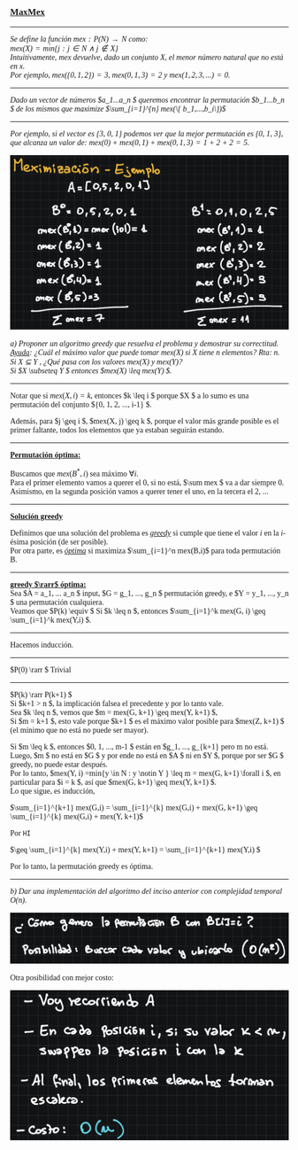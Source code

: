 <font face="LaTeX">

### <u>MaxMex</u>

---

*Se define la función $mex:P(N)→N$ como:\
$mex(X)=mı́n\{j:j∈N∧j\notin X\}$*\
*Intuitivamente, $mex$ devuelve, dado un conjunto X, el menor número natural que no está en x.\
Por ejemplo, $mex(\{ 0, 1, 2 \}) = 3$, $mex({0, 1, 3}) = 2$ y $mex({1, 2, 3, . . .}) = 0$.*

---

*Dado un vector de números $a_1...a_n $ queremos encontrar la permutación $b_1...b_n $ de los mismos que maximize $\sum_{i=1}^{n} mex(\{ b_1,...,b_i\})$*

---

*Por ejemplo, si el vector es {3, 0, 1} podemos ver que la mejor permutación es {0, 1, 3}, que alcanza un valor de: $mex({0})+mex({0,1})+mex({0,1,3})=1+2+2=5.$*

![ejemplo](./img/ejemplo_ejercicio18.png)

*a) Proponer un algoritmo greedy que resuelva el problema y demostrar su correctitud.\
<u>Ayuda</u>: ¿Cuál el máximo valor que puede tomar mex(X) si X tiene n elementos? Rta: n.\
Si X ⊆ Y , ¿Qué pasa con los valores mex(X) y mex(Y)?\
Si $X \subseteq Y $ entonces $mex(X) \leq mex(Y) $.*

---

Notar que si $mex(X, i)=k$, entonces $k \leq i $ porque $X $ a lo sumo es una permutación del conjunto $\{0, 1, 2, ..., i-1\} $.

Además, para $j \geq i $, $mex(X, j) \geq k $, porque el valor más grande posible es el primer faltante, todos los elementos que ya estaban seguirán estando.

---

**<u>Permutación óptima:</u>**

Buscamos que $mex(B^*, i)$ sea máximo $\forall i$.\
Para el primer elemento vamos a querer el 0, si no está, $\sum mex $ va a dar siempre 0.\
Asimismo, en la segunda posición vamos a querer tener el uno, en la tercera el 2, ...

---

<u>**Solución greedy** </u>

Definimos que una solución del problema es <u>*greedy*</u> si cumple que tiene el valor $i$ en la $i$-ésima posición (de ser posible).\
Por otra parte, es <u>*óptima*</u> si maximiza $\sum_{i=1}^n mex(B,i)$ para toda permutación B.

---

<u>**greedy $\rarr$ óptima:**</u>\
Sea $A = a_1, ... a_n $ input, $G = g_1, ..., g_n $ permutación greedy, e $Y = y_1, ..., y_n $ una permutación cualquiera.\
Veamos que $P(k) \equiv $ Si $k \leq n $, entonces $\sum_{i=1}^k mex(G, i) \geq \sum_{i=1}^k mex(Y,i) $.

---

Hacemos inducción.

---

$P(0) \rarr $ Trivial

---

$P(k) \rarr P(k+1) $\
Si $k+1 > n $, la implicación falsea el precedente y por lo tanto vale.\
Sea $k \leq n $, vemos que $m = mex(G, k+1) \geq mex(Y, k+1) $, \
Si $m = k+1 $, esto vale porque $k+1 $ es el máximo valor posible para $mex(Z, k+1) $ (el mínimo que no está no puede ser mayor).

Si $m \leq k $, entonces $0, 1, ..., m-1 $ están en $g_1, ..., g_{k+1} pero m no está.\
Luego, $m $ no está en $G $ y por ende no está en $A $ ni en $Y $, porque por ser $G $ greedy, no puede estar después.\
Por lo tanto, $mex(Y, i) =min\{y \in N : y \notin Y \} \leq m = mex(G, k+1) \forall i $, en particular para $i = k $, así que $mex(G, k+1) \geq mex(Y, k+1) $.\
Lo que sigue, es inducción, 

$\sum_{i=1}^{k+1} mex(G,i) = \sum_{i=1}^{k} mex(G,i) + mex(G, k+1) \geq \sum_{i=1}^{k} mex(G,i) + mex(Y, k+1)$

Por `HI`

$\geq \sum_{i=1}^{k} mex(Y,i) + mex(Y, k+1) = \sum_{i=1}^{k+1} mex(Y,i) $


Por lo tanto, la permutación greedy es óptima.

---

*b) Dar una implementación del algoritmo del inciso anterior con complejidad temporal O(n).*

![algoritmo_cuadratico](./img/algoritmo_ejercicio18.png)

Otra posibilidad con mejor costo:

![algoritmo_lineal](./img/algoritmo_lineal_ejercicio18.png)

</font>